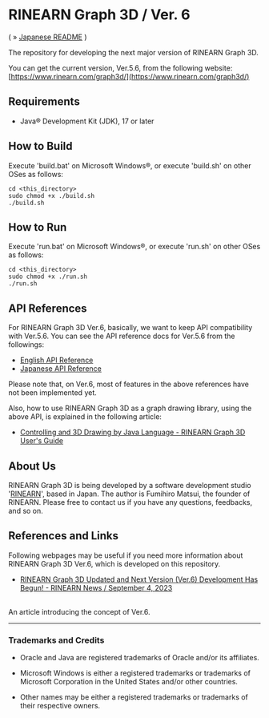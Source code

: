 # RINEARN Graph 3D / Ver. 6

( &raquo; [Japanese README](./README_JAPANESE.md) )

The repository for developing the next major version of RINEARN Graph 3D.

You can get the current version, Ver.5.6, from the following website:
<br />
[https://www.rinearn.com/graph3d/](https://www.rinearn.com/graph3d/)

## Requirements

* Java&reg; Development Kit (JDK), 17 or later

## How to Build

Execute 'build.bat' on Microsoft Windows&reg;, or execute 'build.sh' on other OSes as follows:

    cd <this_directory>
    sudo chmod +x ./build.sh
    ./build.sh

## How to Run

Execute 'run.bat' on Microsoft Windows&reg;, or execute 'run.sh' on other OSes as follows:

    cd <this_directory>
    sudo chmod +x ./run.sh
    ./run.sh

## API References

For RINEARN Graph 3D Ver.6, basically, we want to keep API compatibility with Ver.5.6.
You can see the API reference docs for Ver.5.6 from the followings:

* [English API Reference](https://www.rinearn.com/en-us/graph3d/api/)
* [Japanese API Reference](https://www.rinearn.com/ja-jp/graph3d/api/)

Please note that, on Ver.6, most of features in the above references have not been implemented yet.

Also, how to use RINEARN Graph 3D as a graph drawing library, using the above API, is explained in the following article:

* [Controlling and 3D Drawing by Java Language - RINEARN Graph 3D User's Guide](https://www.rinearn.com/en-us/graph3d/guide/api)


## About Us

RINEARN Graph 3D is being developed by a software development studio '[RINEARN](https://www.rinearn.com/)', based in Japan.
The author is Fumihiro Matsui, the founder of RINEARN.
Please free to contact us if you have any questions, feedbacks, and so on.

## References and Links

Following webpages may be useful if you need more information about RINEARN Graph 3D Ver.6, which is developed on this repository.

* [RINEARN Graph 3D Updated and Next Version (Ver.6) Development Has Begun! - RINEARN News /  September 4, 2023](https://www.rinearn.com/en-us/info/news/2023/0904-software-update)
<br/>
An article introducing the concept of Ver.6.


---

### Trademarks and Credits

- Oracle and Java are registered trademarks of Oracle and/or its affiliates. 

- Microsoft Windows is either a registered trademarks or trademarks of Microsoft Corporation in the United States and/or other countries. 

- Other names may be either a registered trademarks or trademarks of their respective owners. 

